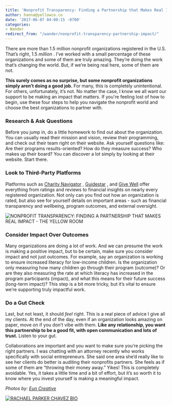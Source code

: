 ```yaml
---
title: 'Nonprofit Transparency: Finding a Partnership that Makes Real Impact'
author: hanna@yellowco.co
date: '2017-06-07 04:00:15 -0700'
categories:
- Wander
redirect_from: "/wander/nonprofit-transparency-partnership-impact/"
---
```


There are more than 1.5 million nonprofit organizations registered in the U.S. That’s right, 1.5 _million_ . I’ve worked with a small percentage of these organizations and some of them are truly amazing. They’re doing the work that’s changing the world. But, if we’re being real here, some of them are not.

**This surely comes as no surprise, but some nonprofit organizations simply aren’t doing a good job.** For many, this is completely unintentional. For others, unfortunately, it’s not. No matter the case, I know we all want our support to be making an impact that matters. If you're feeling lost of how to begin, use these four steps to help you navigate the nonprofit world and choose the best organizations to partner with. 

### **Research & Ask Questions**

Before you jump in, do a little homework to find out about the organization. You can usually read their mission and vision, review their programming, and check out their team right on their website. Ask yourself questions like: Are their programs results-oriented? How do they measure success? Who makes up their board? You can discover a lot simply by looking at their website. Start there.

### **Look to Third-Party Platforms**

Platforms such as [Charity Navigator](https://www.charitynavigator.org/) , [Guidestar](https://www.guidestar.org/) , and [Give Well](http://www.givewell.org/) offer everything from ratings and reviews to financial insights on nearly every registered organization. Not only can you find out how an organization is rated, but also see for yourself details on important areas - such as financial transparency and wellbeing, program outcomes, and external oversight.

![NONPROFIT TRANSPARENCY: FINDING A PARTNERSHIP THAT MAKES REAL IMPACT - THE YELLOW ROOM](http://yellowco.co/wp-content/uploads/2017/06/TheFinerFewer-Final-013.jpg "NONPROFIT TRANSPARENCY: FINDING A PARTNERSHIP THAT MAKES REAL IMPACT - THE YELLOW ROOM")

### **Consider Impact Over Outcomes**

Many organizations are doing a lot of work. And we can presume the work is making a positive impact, but to be certain, make sure you consider impact and not just outcomes. For example, say an organization is working to ensure increased literacy for low-income children. Is the organization only measuring how many children go through their program (outcome)? Or are they also measuring the rate at which literacy has increased in the program participants (impact), and what this means for their future success (long-term impact)? This step is a bit more tricky, but it’s vital to ensure we’re supporting truly impactful work.

### **Do a Gut Check**

Last, but not least, it should _feel_ right. This is a real piece of advice I give all my clients. At the end of the day, even if an organization looks amazing on paper, move on if you don’t vibe with them. **Like any relationship, you want this partnership to be a good fit, with open communication and lots of trust.** Listen to your gut.

Collaborations are important and you want to make sure you’re picking the right partners. I was chatting with an attorney recently who works specifically with social entrepreneurs. She said one area she’d really like to see her clients do better is auditing their nonprofits partners. She feels as if some of them are “throwing their money away.” Yikes! This is completely avoidable. Yes, it takes a little time and a bit of effort, but it’s so worth it to know where you invest yourself is making a meaningful impact.

_Photos by: [Eun Creative](http://www.euncreative.com/)_

[![RACHAEL PARKER CHAVEZ BIO](http://yellowco.co/wp-content/uploads/2017/05/RACHAEL-PARKER-CHAVEZ-BIO.jpg)](http://www.defininggood.com/)
